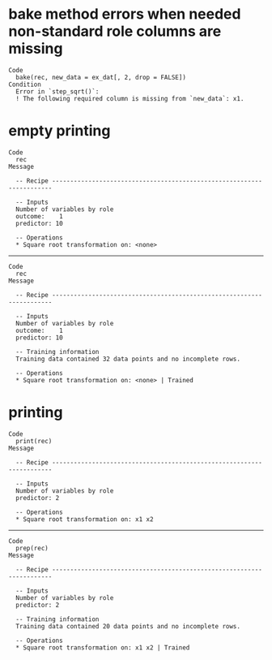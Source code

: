 # bake method errors when needed non-standard role columns are missing

    Code
      bake(rec, new_data = ex_dat[, 2, drop = FALSE])
    Condition
      Error in `step_sqrt()`:
      ! The following required column is missing from `new_data`: x1.

# empty printing

    Code
      rec
    Message
      
      -- Recipe ----------------------------------------------------------------------
      
      -- Inputs 
      Number of variables by role
      outcome:    1
      predictor: 10
      
      -- Operations 
      * Square root transformation on: <none>

---

    Code
      rec
    Message
      
      -- Recipe ----------------------------------------------------------------------
      
      -- Inputs 
      Number of variables by role
      outcome:    1
      predictor: 10
      
      -- Training information 
      Training data contained 32 data points and no incomplete rows.
      
      -- Operations 
      * Square root transformation on: <none> | Trained

# printing

    Code
      print(rec)
    Message
      
      -- Recipe ----------------------------------------------------------------------
      
      -- Inputs 
      Number of variables by role
      predictor: 2
      
      -- Operations 
      * Square root transformation on: x1 x2

---

    Code
      prep(rec)
    Message
      
      -- Recipe ----------------------------------------------------------------------
      
      -- Inputs 
      Number of variables by role
      predictor: 2
      
      -- Training information 
      Training data contained 20 data points and no incomplete rows.
      
      -- Operations 
      * Square root transformation on: x1 x2 | Trained

